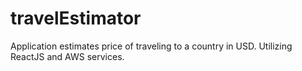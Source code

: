 # travelEstimator
Application estimates price of traveling to a country in USD. Utilizing ReactJS and AWS services.
